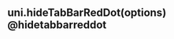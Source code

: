 ## uni.hideTabBarRedDot(options) @hidetabbarreddot

<!-- UTSAPIJSON.hideTabBarRedDot.description -->

<!-- UTSAPIJSON.hideTabBarRedDot.param -->

<!-- UTSAPIJSON.hideTabBarRedDot.returnValue -->

<!-- UTSAPIJSON.hideTabBarRedDot.compatibility -->

<!-- UTSAPIJSON.hideTabBarRedDot.tutorial -->

<!-- UTSAPIJSON.general_type.name -->

<!-- UTSAPIJSON.general_type.param -->